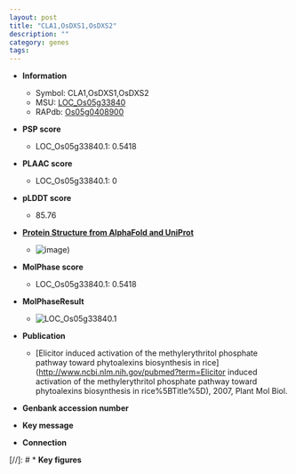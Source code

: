 ```yaml
---
layout: post
title: "CLA1,OsDXS1,OsDXS2"
description: ""
category: genes
tags: 
---
```


* **Information**  
    + Symbol: CLA1,OsDXS1,OsDXS2  
    + MSU: [LOC_Os05g33840](http://rice.plantbiology.msu.edu/cgi-bin/ORF_infopage.cgi?orf=LOC_Os05g33840)  
    + RAPdb: [Os05g0408900](http://rapdb.dna.affrc.go.jp/viewer/gbrowse_details/irgsp1?name=Os05g0408900)  

* **PSP score**  
    + LOC_Os05g33840.1: 0.5418 

* **PLAAC score**  
    + LOC_Os05g33840.1: 0 

* **pLDDT score**
    + 85.76

* **[Protein Structure from AlphaFold and UniProt](https://www.uniprot.org/uniprotkb/O22567/entry#structure)**
    + ![image](https://ricepsp.github.io/images/E-O/AF-O22567-F1.png))

* **MolPhase score**
    + LOC_Os05g33840.1: 0.5418

* **MolPhaseResult**
    + ![LOC_Os05g33840.1](https://ricepsp.github.io/pictures/LOC_Os05g/LOC_Os05g33840.1.png)

* **Publication**  
    + [Elicitor induced activation of the methylerythritol phosphate pathway toward phytoalexins biosynthesis in rice](http://www.ncbi.nlm.nih.gov/pubmed?term=Elicitor induced activation of the methylerythritol phosphate pathway toward phytoalexins biosynthesis in rice%5BTitle%5D), 2007, Plant Mol Biol.

* **Genbank accession number**  

* **Key message**  

* **Connection**  

[//]: # * **Key figures**  


